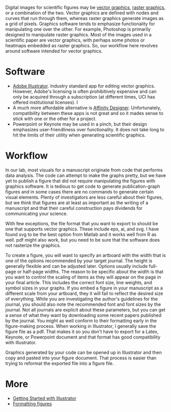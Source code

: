 
Digital images for scientific figures may be [vector graphics](https://en.wikipedia.org/wiki/Vector_graphics), [raster graphics](https://en.wikipedia.org/wiki/Raster_graphics), or a combination of the two. Vector graphics are defined with nodes and curves that run through them, whereas raster graphics generate images as a grid of pixels. Graphics software tends to emphasize functionality for manipulating one over the other. For example, Photoshop is primarily designed to manipulate raster graphics. Most of the images used in a scientific paper are vector graphics, with perhaps some photos or heatmaps embedded as raster graphics. So, our workflow here revolves around software intended for vector graphics.

# Software
- [Adobe Illustrator](https://www.adobe.com/products/illustrator.html). Industry standard app for editing vector graphics. However, Adobe's licensing is often prohibitively expensive and can only be acquired through a subscription (at different times, UCI has offered institutional licenses). I
- A much more affordable alternative is [Affinity Designer](https://affinity.serif.com/en-us/designer/#top). Unfortunately, compatibility between these apps is not great and so it mades sense to stick with one or the other for a project.
- Powerpoint or Keynote may be used in a pinch, but their design emphasizes user-friendliness over functionality. It does not take long to hit the limits of their utility when generating scientific graphics.

# Workflow

In our lab, most visuals for a manuscript originate from code that performs data analysis. The code can attempt to make the graphs pretty, but we have yet to publish a figure that did not require manipulating the figures with graphics software. It is tedious to get code to generate publication-graph figures and in some cases there are no commands to generate certain visual elements. Plenty of investigators are less careful about their figures, but we think that figures are at least as important as the writing of a manuscript and that their careful construction pays dividends for communicating your science.

With few exceptions, the file format that you want to export to should be one that supports vector graphics. These include eps, ai, and svg. I have found svg to be the best option from Matlab and it works well from R as well. pdf might also work, but you need to be sure that the software does not rasterize the graphics.

To create a figure, you will want to specify an artboard with the width that is one of the options recommended by your target journal. The height is generally flexible and can be adjusted later. Options usually include full-page or half-page widths. The reason to be specific about the width is that you want to control the scaling of items as they will appear on the page in your final article. This includes the correct font size, line weights, and symbol sizes in your graphs. If you embed a figure in your manuscript as a different scale from your artboard, they it will fail to reflect the desired size of everything. While you are investigating the author's guidelines for the journal, you should also note the recommended font and font sizes by the journal. Not all journals are explicit about these parameters, but you can get a sense of what they want by downloading some recent papers published by the journal. You might as well conform to their formatting early in the figure-making process. When working in Illustrator, I generally save the figure file as a pdf. That makes it so you don't have to export for a Latex, Keynote, or Powerpoint document and that format has good compatibility with Illustrator.

Graphics generated by your code can be opened up in Illustrator and then copy and pasted into your figure document. That process is easier than trying to reformat the exported file into a figure file.


# More
- [Getting Started with Illustrator](Illustrator.md)
- [Formatting figures](formatting.md)